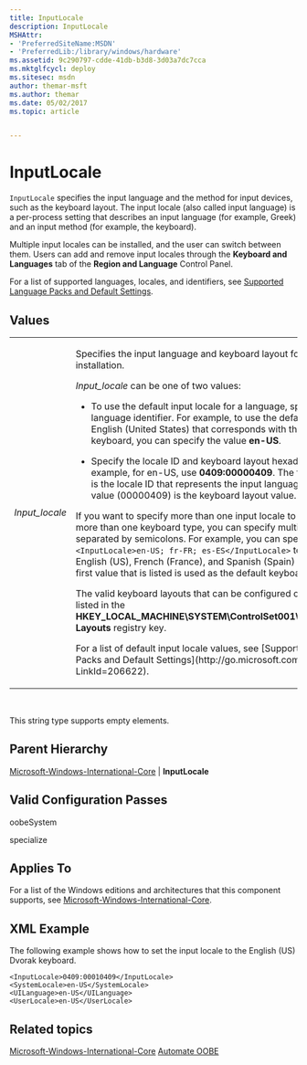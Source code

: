 ```yaml
---
title: InputLocale
description: InputLocale
MSHAttr:
- 'PreferredSiteName:MSDN'
- 'PreferredLib:/library/windows/hardware'
ms.assetid: 9c290797-cdde-41db-b3d8-3d03a7dc7cca
ms.mktglfcycl: deploy
ms.sitesec: msdn
author: themar-msft
ms.author: themar
ms.date: 05/02/2017
ms.topic: article


---
```


# InputLocale


`InputLocale` specifies the input language and the method for input devices, such as the keyboard layout. The input locale (also called input language) is a per-process setting that describes an input language (for example, Greek) and an input method (for example, the keyboard).

Multiple input locales can be installed, and the user can switch between them. Users can add and remove input locales through the **Keyboard and Languages** tab of the **Region and Language** Control Panel.

For a list of supported languages, locales, and identifiers, see [Supported Language Packs and Default Settings](http://go.microsoft.com/fwlink/?LinkId=206622).

## Values


<table>
<colgroup>
<col width="50%" />
<col width="50%" />
</colgroup>
<tbody>
<tr class="odd">
<td><p><em>Input_locale</em></p></td>
<td><p>Specifies the input language and keyboard layout for a Windows installation.</p>
<p><em>Input_locale</em> can be one of two values:</p>
<ul>
<li><p>To use the default input locale for a language, specify the language identifier. For example, to use the default keyboard for English (United States) that corresponds with the QWERTY keyboard, you can specify the value <strong>en-US</strong>.</p></li>
<li><p>Specify the locale ID and keyboard layout hexadecimal values. For example, for en-US, use <strong>0409:00000409</strong>. The first value (0409) is the locale ID that represents the input language and the second value (00000409) is the keyboard layout value.</p></li>
</ul>
<p>If you want to specify more than one input locale to add support for more than one keyboard type, you can specify multiple values separated by semicolons. For example, you can specify <code>&lt;InputLocale&gt;en-US; fr-FR; es-ES&lt;/InputLocale&gt;</code> to add support for English (US), French (France), and Spanish (Spain) keyboards. The first value that is listed is used as the default keyboard.</p>
<p>The valid keyboard layouts that can be configured on your system are listed in the <strong>HKEY_LOCAL_MACHINE\SYSTEM\ControlSet001\Control\Keyboard Layouts</strong> registry key.</p>
<p>For a list of default input locale values, see [Supported Language Packs and Default Settings](http://go.microsoft.com/fwlink/?LinkId=206622).</p></td>
</tr>
</tbody>
</table>

 

This string type supports empty elements.

## Parent Hierarchy


[Microsoft-Windows-International-Core](microsoft-windows-international-core.md) | **InputLocale**

## Valid Configuration Passes


oobeSystem

specialize

## Applies To


For a list of the Windows editions and architectures that this component supports, see [Microsoft-Windows-International-Core](microsoft-windows-international-core.md).

## XML Example


The following example shows how to set the input locale to the English (US) Dvorak keyboard.

```
<InputLocale>0409:00010409</InputLocale>
<SystemLocale>en-US</SystemLocale> 
<UILanguage>en-US</UILanguage> 
<UserLocale>en-US</UserLocale>
```

## Related topics

[Microsoft-Windows-International-Core](microsoft-windows-international-core.md)
[Automate OOBE](https://docs.microsoft.com/windows-hardware/customize/desktop/automate-oobe)
